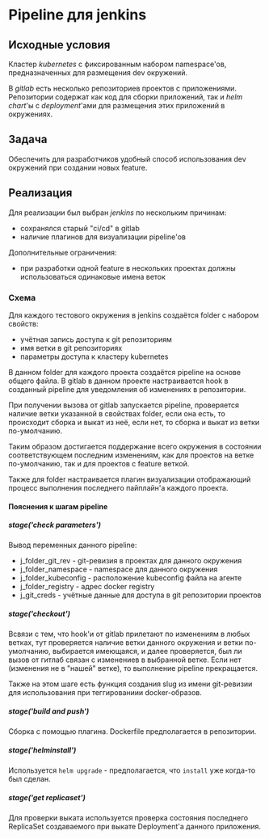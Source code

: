 # Pipeline для jenkins

## Исходные условия

Кластер _kubernetes_ с фиксированным набором namespace'ов, предназначенных для размещения dev окружений.

В _gitlab_ есть несколько репозиториев проектов с приложениями. Репозитории содержат как код для сборки приложений, так и _helm_ _chart_'ы с _deployment_'ами для размещения этих приложений в окружениях.

## Задача

Обеспечить для разработчиков удобный способ использования dev окружений при создании новых feature.

## Реализация

Для реализации был выбран _jenkins_ по нескольким причинам:

* сохранялся старый "ci/cd" в gitlab
* наличие плагинов для визуализации pipeline'ов

Дополнительные ограничения:

* при разработки одной feature в нескольких проектах должны использоваться одинаковые имена веток

### Схема

Для каждого тестового окружения в jenkins создаётся folder с набором свойств:

* учётная запись доступа к git репозиториям
* имя ветки в git репозиториях
* параметры доступа к кластеру kubernetes

В данном folder для каждого проекта создаётся pipeline на основе общего файла. В gitlab в данном проекте настраивается hook в созданный pipeline для уведомления об изменениях в репозитории.

При получении вызова от gitlab запускается pipeline, проверяется наличие ветки указанной в свойствах folder, если она есть, то происходит сборка и выкат из неё, если нет, то сборка и выкат из ветки по-умолчанию.

Таким образом достигается поддержание всего окружения в состоянии соответствующем последним изменениям, как для проектов на ветке по-умолчанию, так и для проектов с feature веткой.

Также для folder настраивается плагин визуализации отображающий процесс выполнения последнего пайплайн'а каждого проекта.

#### Пояснения к шагам pipeline

##### stage('check parameters')

Вывод переменных данного pipeline:
 * j_folder_git_rev - git-ревизия в проектах для данного окружения
 * j_folder_namespace - namespace для данного окружения
 * j_folder_kubeconfig - расположение kubeconfig файла на агенте
 * j_folder_registry - адрес docker registry
 * j_git_creds - учётные данные для доступа в git репозитории проектов

 ##### stage('checkout')

 Всвязи с тем, что hook'и от gitlab прилетают по изменениям в любых ветках, тут проверяется наличие ветки данного окружения и ветки по-умолчанию, выбирается имеющаяся, и далее проверяется, был ли вызов от гитлаб связан с изменениев в выбранной ветке. Если нет (изменения не в "нашей" ветке), то выполнение pipeline прекращается.

 Также на этом шаге есть функция создания slug из имени git-ревизии для использования при теггированиии docker-образов.

 ##### stage('build and push')

 Сборка с помощью плагина. Dockerfile предполагается в репозитории.

 ##### stage('helminstall')

 Используется `helm upgrade` - предполагается, что `install` уже когда-то был сделан.

 ##### stage('get replicaset')

 Для проверки выката используется проверка состояния последнего ReplicaSet создаваемого при выкате Deployment'a данного приложения.
